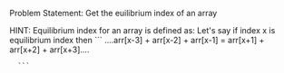 Problem Statement: Get the euilibrium index of an array

HINT: Equilibrium index for an array is defined as:
      Let's say if index x is equilibrium index then
      ```
      ....arr[x-3] + arr[x-2] + arr[x-1] = arr[x+1] + arr[x+2] + arr[x+3]....
      
      ```
